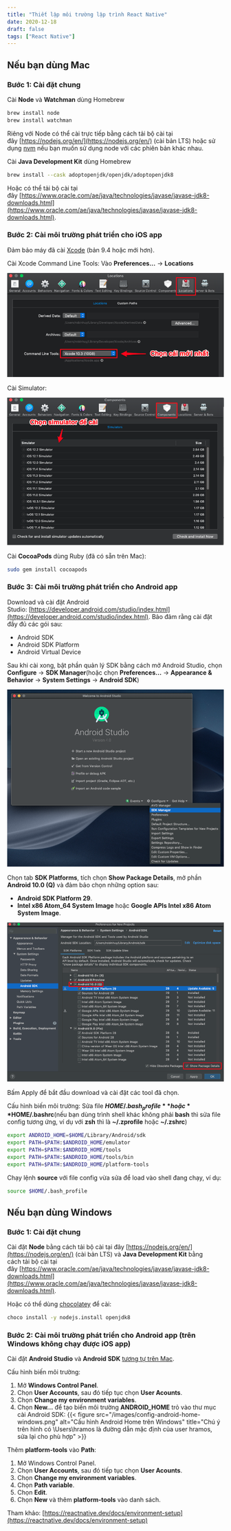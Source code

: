 ```yaml
---
title: "Thiết lập môi trường lập trình React Native"
date: 2020-12-18
draft: false
tags: ["React Native"]
---
```


## Nếu bạn dùng Mac

### Bước 1: Cài đặt chung

Cài **Node** và **Watchman** dùng Homebrew

```bash
brew install node
brew install watchman
```

Riêng với Node có thể cài trực tiếp bằng cách tải bộ cài tại đây [https://nodejs.org/en/](https://nodejs.org/en/) (cài bản LTS) hoặc sử dụng [nvm](https://github.com/nvm-sh/nvm) nếu bạn muốn sử dụng node với các phiên bản khác nhau.

Cài **Java Development Kit** dùng Homebrew

```bash
brew install --cask adoptopenjdk/openjdk/adoptopenjdk8
```

Hoặc có thể tải bộ cài tại đây [https://www.oracle.com/ae/java/technologies/javase/javase-jdk8-downloads.html](https://www.oracle.com/ae/java/technologies/javase/javase-jdk8-downloads.html).

### Bước 2: Cài môi trường phát triển cho iOS app

Đảm bảo máy đã cài [Xcode](https://apps.apple.com/us/app/xcode/id497799835?mt=12) (bản 9.4 hoặc mới hơn).

Cài Xcode Command Line Tools: Vào **Preferences...** → **Locations**

![Xcode command line tools](/images/xcode-command-line-tools.png)

Cài Simulator:

![Xcode simulator](/images/xcode-simulator.png)

Cài **CocoaPods** dùng Ruby (đã có sẵn trên Mac):

```bash
sudo gem install cocoapods
```

### Bước 3: Cài môi trường phát triển cho Android app

Download và cài đặt Android Studio: [https://developer.android.com/studio/index.html](https://developer.android.com/studio/index.html). Bảo đảm rằng cài đặt đầy đủ các gói sau:

- Android SDK
- Android SDK Platform
- Android Virtual Device

Sau khi cài xong, bật phần quản lý SDK bằng cách mở Android Studio, chọn **Configure** → **SDK Manager**(hoặc chọn **Preferences...** → **Appearance & Behavior** → **System Settings** → **Android SDK**)

![Android Studio SDK manager](/images/android-studio-sdk-manager.png)

Chọn tab **SDK Platforms**, tích chọn **Show Package Details**, mở phần **Android 10.0 (Q)** và đảm bảo chọn những option sau:

- **Android SDK Platform 29**.
- **Intel x86 Atom_64 System Image** hoặc **Google APIs Intel x86 Atom System Image**.

![Android Studio install Android SDK](/images/android-studio-android-sdk.png)

Bấm Apply để bắt đầu download và cài đặt các tool đã chọn.

Cấu hình biến môi trường: Sửa file **$HOME/.bash_profile** hoặc **$HOME/.bashrc**(nếu bạn dùng trình shell khác không phải **bash** thì sửa file config tương ứng, ví dụ với **zsh** thì là **~/.zprofile** hoặc **~/.zshrc**)

```bash
export ANDROID_HOME=$HOME/Library/Android/sdk
export PATH=$PATH:$ANDROID_HOME/emulator
export PATH=$PATH:$ANDROID_HOME/tools
export PATH=$PATH:$ANDROID_HOME/tools/bin
export PATH=$PATH:$ANDROID_HOME/platform-tools
```

Chạy lệnh **source** với file config vừa sửa để load vào shell đang chạy, ví dụ:

```bash
source $HOME/.bash_profile
```

## Nếu bạn dùng Windows

### Bước 1: Cài đặt chung

Cài đặt **Node** bằng cách tải bộ cài tại đây [https://nodejs.org/en/](https://nodejs.org/en/) (cài bản LTS) và **Java Development Kit** bằng cách tải bộ cài tại đây [https://www.oracle.com/ae/java/technologies/javase/javase-jdk8-downloads.html](https://www.oracle.com/ae/java/technologies/javase/javase-jdk8-downloads.html).

Hoặc có thể dùng [chocolatey](https://chocolatey.org/) để cài:

```bash
choco install -y nodejs.install openjdk8
```

### Bước 2: Cài môi trường phát triển cho Android app (trên Windows không chạy được iOS app)

Cài đặt **Android Studio** và **Android SDK** [tương tự trên Mac](#android-setup).

Cấu hình biến môi trường:

1. Mở **Windows Control Panel**.
2. Chọn **User Accounts**, sau đó tiếp tục chọn **User Acounts**.
3. Chọn **Change my environment variables**.
4. Chọn **New...** để tạo biến môi trường **ANDROID_HOME** trỏ vào thư mục cài Android SDK:
   {{< figure src="/images/config-android-home-windows.png" alt="Cấu hình Android Home trên Windows" title="Chú ý trên hình có \Users\hramos là đường dẫn mặc định của user hramos, sửa lại cho phù hợp" >}}

Thêm **platform-tools** vào **Path**:

1. Mở Windows Control Panel.
2. Chọn **User Accounts**, sau đó tiếp tục chọn **User Acounts**.
3. Chọn **Change my environment variables**.
4. Chọn **Path variable**.
5. Chọn **Edit**.
6. Chọn **New** và thêm **platform-tools** vào danh sách.

Tham khảo: [https://reactnative.dev/docs/environment-setup](https://reactnative.dev/docs/environment-setup)
